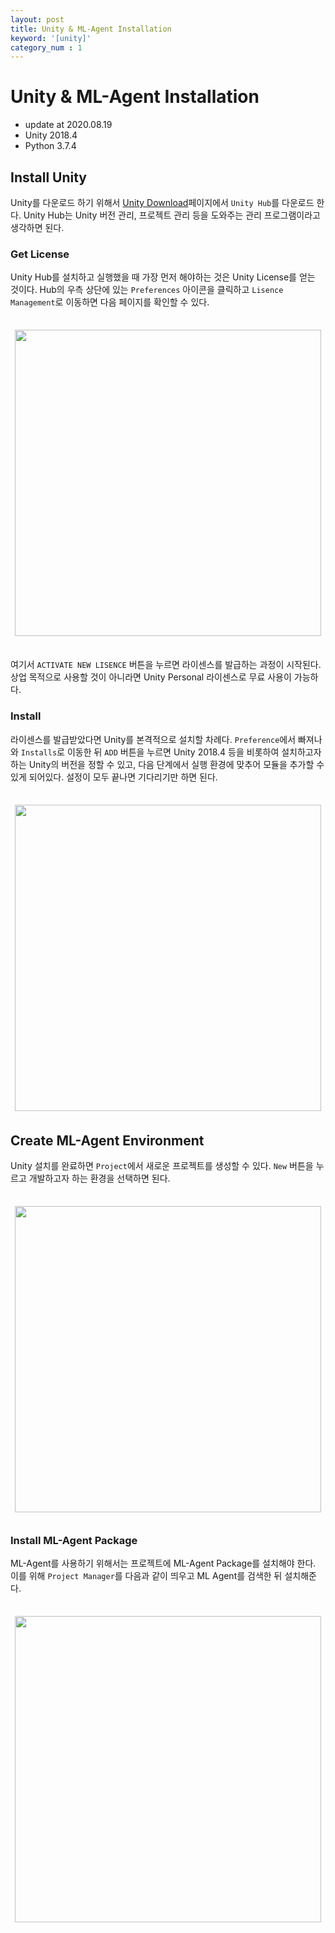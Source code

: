 ```yaml
---
layout: post
title: Unity & ML-Agent Installation
keyword: '[unity]'
category_num : 1
---
```


# Unity & ML-Agent Installation

- update at 2020.08.19
- Unity 2018.4
- Python 3.7.4

## Install Unity

Unity를 다운로드 하기 위해서 [Unity Download](<https://unity3d.com/kr/get-unity/download>)페이지에서 `Unity Hub`를 다운로드 한다. Unity Hub는 Unity 버전 관리, 프로젝트 관리 등을 도와주는 관리 프로그램이라고 생각하면 된다.

### Get License

Unity Hub를 설치하고 실행했을 때 가장 먼저 해야하는 것은 Unity License를 얻는 것이다. Hub의 우측 상단에 있는 `Preferences` 아이콘을 클릭하고 `Lisence Management`로 이동하면 다음 페이지를 확인할 수 있다.

<img src="{{site.image_url}}/development/unity_get_lisence_page.png" style="width:35em; display: block; margin: 0em auto; margin-top: 2.5em; margin-bottom: 2.5em">

여기서 `ACTIVATE NEW LISENCE` 버튼을 누르면 라이센스를 발급하는 과정이 시작된다. 상업 목적으로 사용할 것이 아니라면 Unity Personal 라이센스로 무료 사용이 가능하다.

### Install

라이센스를 발급받았다면 Unity를 본격적으로 설치할 차례다. `Preference`에서 빠져나와 `Installs`로 이동한 뒤 `ADD` 버튼을 누르면 Unity 2018.4 등을 비롯하여 설치하고자 하는 Unity의 버전을 정할 수 있고, 다음 단계에서 실행 환경에 맞추어 모듈을 추가할 수 있게 되어있다. 설정이 모두 끝나면 기다리기만 하면 된다.

<img src="{{site.image_url}}/development/unity_install_page.png" style="width:35em; display: block; margin: 0em auto; margin-top: 2.5em; margin-bottom: 2.5em">

## Create ML-Agent Environment

Unity 설치를 완료하면 `Project`에서 새로운 프로젝트를 생성할 수 있다. `New` 버튼을 누르고 개발하고자 하는 환경을 선택하면 된다.

<img src="{{site.image_url}}/development/unity_create_project.png" style="width:35em; display: block; margin: 0em auto; margin-top: 2.5em; margin-bottom: 2.5em">

### Install ML-Agent Package

ML-Agent를 사용하기 위해서는 프로젝트에 ML-Agent Package를 설치해야 한다. 이를 위해 `Project Manager`를 다음과 같이 띄우고 ML Agent를 검색한 뒤 설치해준다.

<img src="{{site.image_url}}/development/install_unity_ml_agent_package.png" style="width:35em; display: block; margin: 0em auto; margin-top: 2.5em; margin-bottom: 2.5em">